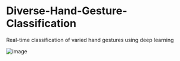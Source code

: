 # Diverse-Hand-Gesture-Classification
Real-time classification of varied hand gestures using deep learning

![image](MyPrediction.gif)
